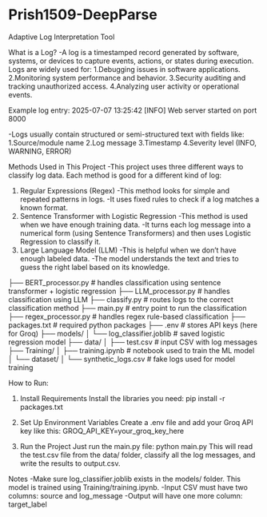 # Prish1509-DeepParse

Adaptive Log Interpretation Tool

What is a Log?
-A log is a timestamped record generated by software, systems, or devices to capture events, actions, or states during execution. Logs are widely used for:
  1.Debugging issues in software applications.
  2.Monitoring system performance and behavior.
  3.Security auditing and tracking unauthorized access.
  4.Analyzing user activity or operational events.

Example log entry:
2025-07-07 13:25:42 [INFO] Web server started on port 8000

-Logs usually contain structured or semi-structured text with fields like:
  1.Source/module name
  2.Log message
  3.Timestamp
  4.Severity level (INFO, WARNING, ERROR)


Methods Used in This Project
-This project uses three different ways to classify log data. Each method is good for a different kind of log:

1. Regular Expressions (Regex)
  -This method looks for simple and repeated patterns in logs.
  -It uses fixed rules to check if a log matches a known format.
2. Sentence Transformer with Logistic Regression
  -This method is used when we have enough training data.
  -It turns each log message into a numerical form (using Sentence Transformers) and then uses Logistic Regression to classify it.
3. Large Language Model (LLM)
  -This is helpful when we don’t have enough labeled data.
  -The model understands the text and tries to guess the right label based on its knowledge.

├── BERT_processor.py           # handles classification using sentence transformer + logistic regression
├── LLM_processor.py            # handles classification using LLM
├── classify.py                 # routes logs to the correct classification method
├── main.py                     # entry point to run the classification
├── regex_processor.py          # handles regex rule-based classification
├── packages.txt                # required python packages
├── .env                        # stores API keys (here for Groq)
├── models/
│   └── log_classifier.joblib   # saved logistic regression model
├── data/
│   ├── test.csv                # input CSV with log messages
├── Training/
│   ├── training.ipynb          # notebook used to train the ML model
│   └── dataset/
│       └── synthetic_logs.csv  # fake logs used for model training


How to Run:
1. Install Requirements
  Install the libraries you need:
  pip install -r packages.txt

2. Set Up Environment Variables
  Create a .env file and add your Groq API key like this:
  GROQ_API_KEY=your_groq_key_here

3. Run the Project
  Just run the main.py file:
  python main.py
  This will read the test.csv file from the data/ folder, classify all the log messages, and write the results to output.csv.

Notes
-Make sure log_classifier.joblib exists in the models/ folder. This model is trained using Training/training.ipynb.
-Input CSV must have two columns:
  source and log_message
-Output will have one more column: target_label



